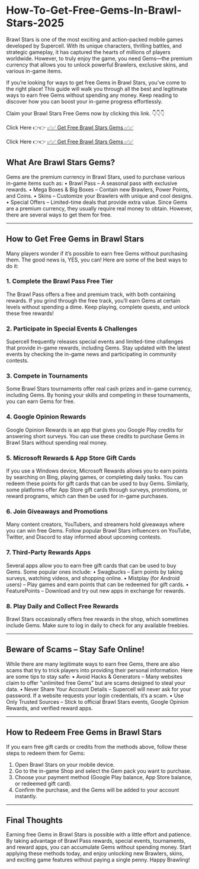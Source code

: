# How-To-Get-Free-Gems-In-Brawl-Stars-2025
Brawl Stars is one of the most exciting and action-packed mobile games developed by Supercell. With its unique characters, thrilling battles, and strategic gameplay, it has captured the hearts of millions of players worldwide. However, to truly enjoy the game, you need Gems—the premium currency that allows you to unlock powerful Brawlers, exclusive skins, and various in-game items.

If you’re looking for ways to get free Gems in Brawl Stars, you’ve come to the right place! This guide will walk you through all the best and legitimate ways to earn free Gems without spending any money. Keep reading to discover how you can boost your in-game progress effortlessly.

Claim your Brawl Stars Free Gems now by clicking this link. 👇👇👇

Click Here 👉👉 [✅✅ Get Free Brawl Stars Gems ✅✅](https://rb.gy/v926nt)

Click Here 👉👉 [✅✅ Get Free Brawl Stars Gems ✅✅](https://rb.gy/v926nt)

## What Are Brawl Stars Gems?

Gems are the premium currency in Brawl Stars, used to purchase various in-game items such as:
•	Brawl Pass – A seasonal pass with exclusive rewards.
•	Mega Boxes & Big Boxes – Contain new Brawlers, Power Points, and Coins.
•	Skins – Customize your Brawlers with unique and cool designs.
•	Special Offers – Limited-time deals that provide extra value.
Since Gems are a premium currency, they usually require real money to obtain. However, there are several ways to get them for free.
________________________________________

## How to Get Free Gems in Brawl Stars

Many players wonder if it’s possible to earn free Gems without purchasing them. The good news is, YES, you can! Here are some of the best ways to do it:

### 1. Complete the Brawl Pass Free Tier

The Brawl Pass offers a free and premium track, with both containing rewards. If you grind through the free track, you’ll earn Gems at certain levels without spending a dime. Keep playing, complete quests, and unlock these free rewards!

### 2. Participate in Special Events & Challenges

Supercell frequently releases special events and limited-time challenges that provide in-game rewards, including Gems. Stay updated with the latest events by checking the in-game news and participating in community contests.

### 3. Compete in Tournaments

Some Brawl Stars tournaments offer real cash prizes and in-game currency, including Gems. By honing your skills and competing in these tournaments, you can earn Gems for free.

### 4. Google Opinion Rewards

Google Opinion Rewards is an app that gives you Google Play credits for answering short surveys. You can use these credits to purchase Gems in Brawl Stars without spending real money.

### 5. Microsoft Rewards & App Store Gift Cards

If you use a Windows device, Microsoft Rewards allows you to earn points by searching on Bing, playing games, or completing daily tasks. You can redeem these points for gift cards that can be used to buy Gems.
Similarly, some platforms offer App Store gift cards through surveys, promotions, or reward programs, which can then be used for in-game purchases.

### 6. Join Giveaways and Promotions

Many content creators, YouTubers, and streamers hold giveaways where you can win free Gems. Follow popular Brawl Stars influencers on YouTube, Twitter, and Discord to stay informed about upcoming contests.

### 7. Third-Party Rewards Apps

Several apps allow you to earn free gift cards that can be used to buy Gems. Some popular ones include:
•	Swagbucks – Earn points by taking surveys, watching videos, and shopping online.
•	Mistplay (for Android users) – Play games and earn points that can be redeemed for gift cards.
•	FeaturePoints – Download and try out new apps in exchange for rewards.

### 8. Play Daily and Collect Free Rewards

Brawl Stars occasionally offers free rewards in the shop, which sometimes include Gems. Make sure to log in daily to check for any available freebies.
________________________________________

## Beware of Scams – Stay Safe Online!

While there are many legitimate ways to earn free Gems, there are also scams that try to trick players into providing their personal information. Here are some tips to stay safe:
•	Avoid Hacks & Generators – Many websites claim to offer “unlimited free Gems” but are scams designed to steal your data.
•	Never Share Your Account Details – Supercell will never ask for your password. If a website requests your login credentials, it’s a scam.
•	Use Only Trusted Sources – Stick to official Brawl Stars events, Google Opinion Rewards, and verified reward apps.
________________________________________

## How to Redeem Free Gems in Brawl Stars

If you earn free gift cards or credits from the methods above, follow these steps to redeem them for Gems:
1.	Open Brawl Stars on your mobile device.
2.	Go to the in-game Shop and select the Gem pack you want to purchase.
3.	Choose your payment method (Google Play balance, App Store balance, or redeemed gift card).
4.	Confirm the purchase, and the Gems will be added to your account instantly.
________________________________________

## Final Thoughts

Earning free Gems in Brawl Stars is possible with a little effort and patience. By taking advantage of Brawl Pass rewards, special events, tournaments, and reward apps, you can accumulate Gems without spending money.
Start applying these methods today, and enjoy unlocking new Brawlers, skins, and exciting game features without paying a single penny. Happy Brawling!
